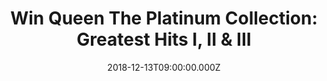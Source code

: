 ---
campaign-uuid: "c-a01885d0-bf1f-41eb-9f9b-5b0cf1a28819"
type: "Competition"
category: "Music"
date: "2018-12-13T09:00:00.000Z"
end-date: "2019-01-14T04:59:00.000Z"
disable-form: false
is_promoted: false
has_entry_page: true
title: "Win Queen The Platinum Collection: Greatest Hits I, II & III"
competition-description: "<p>We have in our hands the most comprehensive collection\
  \ of Queen hits ever: The Platinum Collection: Greatest Hits I, II & III. Includes\
  \ Bohemian Rhapsody; Killer Queen; We Are the Champions; We Will Rock You; Crazy\
  \ Little Thing Called Love; Another One Bites the Dust; Under Pressure (original\
  \ and Rah mix); You're My Best Friend; Fat Bottomed Girls , and more. 51 songs!</p>\n\
  <p>If you are a Queen fan, this collection is a MUST for you. Click below for a\
  \ chance to win.</p>\n"
hero-header: "Win Queen The Platinum Collection: Greatest Hits I, II & III"
terms-confirmation: "QueenThePlatinumcollectionterms.pdf"
banner-img: "https://assets.expresslyapp.com/asset-0074da88-a115-47e5-8e27-00d150532024.jpg"
logo-left-href: "aaa.nme.com"
logo-left-image: "https://assets.expresslyapp.com/asset-b5ada685-ac1b-48dd-b254-65ec3aa98808.jpg"
logo-left-title: "NME AAA"
bg-image-hero: "https://assets.expresslyapp.com/asset-9a2e7b6b-4a7d-4c4d-b471-69e9618f7675.jpg"
bg-image-first: "https://assets.expresslyapp.com/asset-850641fc-b75d-45bc-90b0-3b5a2bc69a76.jpg"
section1-content: "<p>While it eschews the glammy, pre-punk hard rock of live faves\
  \ like \"Stone Cold Crazy\" and \"Tie Your Mother Down\" for the band's more quirky\
  \ club-beat string of latter-day hits, this 51-track triple-CD anthology goes a\
  \ long way toward documenting the true dimensions of the band's music and fame.\
  \ Some songs may not be instantly familiar to American fans because of yet another\
  \ irony: just as their U.S. fortunes waned during the punk and new wave era, the\
  \ band was exploding into true international superstars.</p>\n<p>Thus, there may\
  \ be a sense of discovery here, whether of latter-day Queen material or solo work\
  \ by Brian May and Freddie Mercury, whose duet on \"Barcelona\" with diva Montserrat\
  \ Caballé transcends boundaries of both time and genre. Think no more and enter\
  \ the form below to win this amazing collection from the amazing band: QUEEN!</>\n"
entry-title: "Win Queen The Platinum Collection: Greatest Hits I, II & III"
entry-content: "<p>Enter the draw to win Queen The Platinum Collection: Greatest Hits\
  \ I, II &amp; III\nby completing the form below before 23:59 EST on 13th of January\
  \ 2019.</p>\n"
has-winner: false
prize-description: "Queen The Platinum Collection: Greatest Hits I, II & III"
special-conditions: "Multiple entries are allowed up to one every day.\r\nThis competition\
  \ is also available on: http://club.expressly.io/competitons/queen-the-platinum-collection"
country-restrictions:
- "US"
---